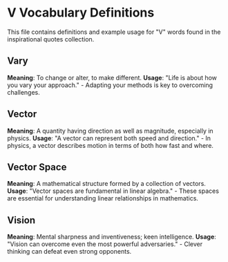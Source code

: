 # V Vocabulary Definitions

This file contains definitions and example usage for "V" words found in the inspirational quotes collection.

## Vary

**Meaning**: To change or alter, to make different.
**Usage**: "Life is about how you vary your approach." - Adapting your methods is key to overcoming challenges.

## Vector

**Meaning**: A quantity having direction as well as magnitude, especially in physics.
**Usage**: "A vector can represent both speed and direction." - In physics, a vector describes motion in terms of both how fast and where.

## Vector Space

**Meaning**: A mathematical structure formed by a collection of vectors.
**Usage**: "Vector spaces are fundamental in linear algebra." - These spaces are essential for understanding linear relationships in mathematics.

## Vision

**Meaning**: Mental sharpness and inventiveness; keen intelligence.
**Usage**: "Vision can overcome even the most powerful adversaries." - Clever thinking can defeat even strong opponents.
